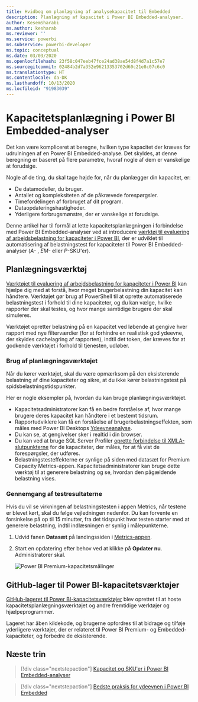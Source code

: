 ```yaml
---
title: Hvidbog om planlægning af analysekapacitet til Embedded
description: Planlægning af kapacitet i Power BI Embedded-analyser.
author: KesemSharabi
ms.author: kesharab
ms.reviewer: ''
ms.service: powerbi
ms.subservice: powerbi-developer
ms.topic: conceptual
ms.date: 03/03/2020
ms.openlocfilehash: 23f58c047eeb47fce24ad38ae54d8f4d7a1c57e7
ms.sourcegitcommit: 02484b2d7a352e96213353702d60c21e8c07c6c0
ms.translationtype: HT
ms.contentlocale: da-DK
ms.lasthandoff: 10/13/2020
ms.locfileid: "91983039"
---
```

# <a name="capacity-planning-in-power-bi-embedded-analytics"></a>Kapacitetsplanlægning i Power BI Embedded-analyser

Det kan være kompliceret at beregne, hvilken type kapacitet der kræves for udrulningen af en Power BI Embedded-analyse. Det skyldes, at denne beregning er baseret på flere parametre, hvoraf nogle af dem er vanskelige at forudsige.

Nogle af de ting, du skal tage højde for, når du planlægger din kapacitet, er:

* De datamodeller, du bruger.
* Antallet og kompleksiteten af de påkrævede forespørgsler.
* Timefordelingen af forbruget af dit program.
* Dataopdateringshastigheder.
* Yderligere forbrugsmønstre, der er vanskelige at forudsige.

Denne artikel har til formål at lette kapacitetsplanlægningen i forbindelse med Power BI Embedded-analyser ved at introducere [værktøj til evaluering af arbejdsbelastning for kapaciteter i Power BI](https://github.com/microsoft/PowerBI-Tools-For-Capacities/tree/master/LoadTestingPowerShellTool/), der er udviklet til automatisering af belastningstest for kapaciteter til Power BI Embedded-analyser (*A-* , *EM-* eller *P*-SKU'er).

## <a name="planning-tool"></a>Planlægningsværktøj

 [Værktøjet til evaluering af arbejdsbelastning for kapaciteter i Power BI](https://github.com/microsoft/PowerBI-Tools-For-Capacities/tree/master/LoadTestingPowerShellTool/) kan hjælpe dig med at forstå, hvor meget brugerbelastning din kapacitet kan håndtere. Værktøjet gør brug af PowerShell til at oprette automatiserede belastningstest i forhold til dine kapaciteter, og du kan vælge, hvilke rapporter der skal testes, og hvor mange samtidige brugere der skal simuleres.

Værktøjet opretter belastning på en kapacitet ved løbende at gengive hver rapport med nye filterværdier (for at forhindre en realistisk god ydeevne, der skyldes cachelagring af rapporten), indtil det token, der kræves for at godkende værktøjet i forhold til tjenesten, udløber.

### <a name="using-the-planning-tool"></a>Brug af planlægningsværktøjet

Når du kører værktøjet, skal du være opmærksom på den eksisterende belastning af dine kapaciteter og sikre, at du ikke kører belastningstest på spidsbelastningstidspunkter.

Her er nogle eksempler på, hvordan du kan bruge planlægningsværktøjet.

* Kapacitetsadministratorer kan få en bedre forståelse af, hvor mange brugere deres kapacitet kan håndtere i et bestemt tidsrum.
* Rapportudviklere kan få en forståelse af brugerbelastningseffekten, som måles med Power BI Desktops [Ydeevneanalyse](../../create-reports/desktop-performance-analyzer.md).
* Du kan se, at gengivelser sker i realtid i din browser.
* Du kan ved at bruge SQL Server Profiler [oprette forbindelse til XMLA-slutpunkterne](https://powerbi.microsoft.com/blog/power-bi-open-platform-connectivity-with-xmla-endpoints-public-preview/) for de kapaciteter, der måles, for at få vist de forespørgsler, der udføres.
* Belastningstesteffekterne er synlige på siden med datasæt for Premium Capacity Metrics-appen. Kapacitetsadministratorer kan bruge dette værktøj til at generere belastning og se, hvordan den pågældende belastning vises.

### <a name="reviewing-the-test-results"></a>Gennemgang af testresultaterne

Hvis du vil se virkningen af belastningstesten i appen Metrics, når testene er blevet kørt, skal du følge vejledningen nedenfor. Du kan forvente en forsinkelse på op til 15 minutter, fra det tidspunkt hvor testen starter med at generere belastning, indtil indlæsningen er synlig i målepunkterne.

1. Udvid fanen **Datasæt** på landingssiden i [Metrics-appen](../../admin/service-admin-premium-monitor-capacity.md).
2. Start en opdatering efter behov ved at klikke på **Opdater nu**. Administratorer skal.

    ![Power BI Premium-kapacitetsmålinger](media/embedded-capacity-planning/embedded-capacity-planning.png)

## <a name="power-bi-capacity-tools-github-repository"></a>GitHub-lager til Power BI-kapacitetsværktøjer

[GitHub-lageret til Power BI-kapacitetsværktøjer](https://github.com/microsoft/PowerBI-Tools-For-Capacities) blev oprettet til at hoste kapacitetsplanlægningsværktøjet og andre fremtidige værktøjer og hjælpeprogrammer.

Lageret har åben kildekode, og brugerne opfordres til at bidrage og tilføje yderligere værktøjer, der er relateret til Power BI Premium- og Embedded-kapaciteter, og forbedre de eksisterende.

## <a name="next-steps"></a>Næste trin

> [!div class="nextstepaction"]
>[Kapacitet og SKU'er i Power BI Embedded-analyser](embedded-capacity.md)

> [!div class="nextstepaction"]
>[Bedste praksis for ydeevnen i Power BI Embedded](embedded-performance-best-practices.md)